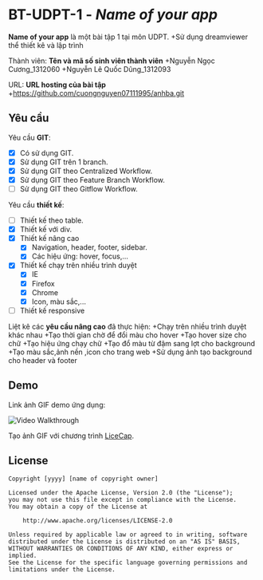 # BT-UDPT-1 - *Name of your app*

**Name of your app** là một bài tập 1 tại môn UDPT.
       +Sử dụng dreamviewer thể thiết kê và lập trình
          
Thành viên: **Tên và mã số sinh viên thành viên**
        +Nguyễn Ngọc Cương_1312060
		+Nguyễn Lê Quốc Dũng_1312093

URL: **URL hosting của bài tập**
      +https://github.com/cuongnguyen07111995/anhba.git

## Yêu cầu

Yêu cầu **GIT**:

* [x] Có sử dụng GIT.
* [x] Sử dụng GIT trên 1 branch.
* [x] Sử dụng GIT theo Centralized Workflow.
* [x] Sử dụng GIT theo Feature Branch Workflow.
* [ ] Sử dụng GIT theo Gitflow Workflow.

Yêu cầu **thiết kế**:

* [ ] Thiết kế theo table.
* [x] Thiết kế với div.
* [x] Thiết kế nâng cao
    * [x] Navigation, header, footer, sidebar.
    * [x] Các hiệu ứng: hover, focus,...
* [x] Thiết kế chạy trên nhiều trình duyệt
    * [x] IE
    * [x] Firefox
    * [x] Chrome
    * [x] Icon, màu sắc,...
* [ ] Thiết kế responsive

Liệt kê các **yêu cầu nâng cao** đã thực hiện:
        +Chạy trên nhiều trình duyệt khác nhau
		+Tạo thời gian chờ để đổi màu cho hover
		+Tạo hover size cho chữ
		+Tạo hiệu ứng chạy chữ
		+Tạo đổ màu từ đậm sang lợt cho background
		+Tạo màu sắc,ảnh nền ,icon cho trang web
		+Sử dụng ảnh tạo background cho header và footer


## Demo

Link ảnh GIF demo ứng dụng:

![Video Walkthrough](demo.gif)

Tạo ảnh GIF với chương trình [LiceCap](http://www.cockos.com/licecap/).


## License

    Copyright [yyyy] [name of copyright owner]

    Licensed under the Apache License, Version 2.0 (the "License");
    you may not use this file except in compliance with the License.
    You may obtain a copy of the License at

        http://www.apache.org/licenses/LICENSE-2.0

    Unless required by applicable law or agreed to in writing, software
    distributed under the License is distributed on an "AS IS" BASIS,
    WITHOUT WARRANTIES OR CONDITIONS OF ANY KIND, either express or implied.
    See the License for the specific language governing permissions and
    limitations under the License.
